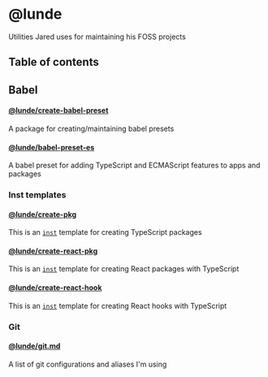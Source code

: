 # @lunde
Utilities Jared uses for maintaining his FOSS projects

## Table of contents
## Babel
#### [@lunde/create-babel-preset](./packages/create-babel-preset)
A package for creating/maintaining babel presets

#### [@lunde/babel-preset-es](./packages/babel-preset-es)
A babel preset for adding TypeScript and ECMAScript features to apps and packages

### Inst templates
#### [@lunde/create-pkg](./packages/create-pkg)
This is an [`inst`](https://github.com/jaredLunde/inst-pkg) template for creating
TypeScript packages

#### [@lunde/create-react-pkg](./packages/create-react-pkg)
This is an [`inst`](https://github.com/jaredLunde/inst-pkg) template for creating 
React packages with TypeScript

#### [@lunde/create-react-hook](./packages/create-react-hook)
This is an [`inst`](https://github.com/jaredLunde/inst-pkg) template for creating 
React hooks with TypeScript

### Git
#### [@lunde/git.md](./packages/git.md)
A list of git configurations and aliases I'm using
